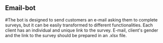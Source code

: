 ## Email-bot
#The bot is designed to send customers an e-mail asking them to complete surveys, but it can be easily transformed to different functionalities.
Each client has an individual and unique link to the survey. E-mail, client's gender and the link to the survey should be prepared in an .xlsx file.
